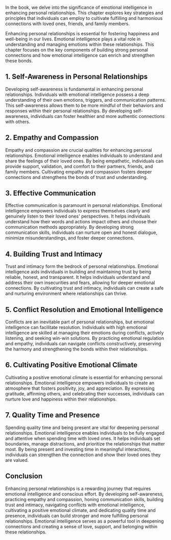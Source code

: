 
In the book, we delve into the significance of emotional intelligence in enhancing personal relationships. This chapter explores key strategies and principles that individuals can employ to cultivate fulfilling and harmonious connections with loved ones, friends, and family members.

Enhancing personal relationships is essential for fostering happiness and well-being in our lives. Emotional intelligence plays a vital role in understanding and managing emotions within these relationships. This chapter focuses on the key components of building strong personal connections and how emotional intelligence can enrich and strengthen these bonds.

## 1\. Self-Awareness in Personal Relationships

Developing self-awareness is fundamental in enhancing personal relationships. Individuals with emotional intelligence possess a deep understanding of their own emotions, triggers, and communication patterns. This self-awareness allows them to be more mindful of their behaviors and responses within their personal relationships. By developing self-awareness, individuals can foster healthier and more authentic connections with others.

## 2\. Empathy and Compassion

Empathy and compassion are crucial qualities for enhancing personal relationships. Emotional intelligence enables individuals to understand and share the feelings of their loved ones. By being empathetic, individuals can provide support, validation, and comfort to their partners, friends, and family members. Cultivating empathy and compassion fosters deeper connections and strengthens the bonds of trust and understanding.

## 3\. Effective Communication

Effective communication is paramount in personal relationships. Emotional intelligence empowers individuals to express themselves clearly and genuinely listen to their loved ones' perspectives. It helps individuals understand how their words and actions impact others and choose their communication methods appropriately. By developing strong communication skills, individuals can nurture open and honest dialogue, minimize misunderstandings, and foster deeper connections.

## 4\. Building Trust and Intimacy

Trust and intimacy form the bedrock of personal relationships. Emotional intelligence aids individuals in building and maintaining trust by being reliable, honest, and transparent. It helps individuals understand and address their own insecurities and fears, allowing for deeper emotional connections. By cultivating trust and intimacy, individuals can create a safe and nurturing environment where relationships can thrive.

## 5\. Conflict Resolution and Emotional Intelligence

Conflicts are an inevitable part of personal relationships, but emotional intelligence can facilitate resolution. Individuals with high emotional intelligence are skilled at managing their emotions during conflicts, actively listening, and seeking win-win solutions. By practicing emotional regulation and empathy, individuals can navigate conflicts constructively, preserving the harmony and strengthening the bonds within their relationships.

## 6\. Cultivating Positive Emotional Climate

Cultivating a positive emotional climate is essential for enhancing personal relationships. Emotional intelligence empowers individuals to create an atmosphere that fosters positivity, joy, and appreciation. By expressing gratitude, affirming others, and celebrating their successes, individuals can nurture love and happiness within their relationships.

## 7\. Quality Time and Presence

Spending quality time and being present are vital for deepening personal relationships. Emotional intelligence enables individuals to be fully engaged and attentive when spending time with loved ones. It helps individuals set boundaries, manage distractions, and prioritize the relationships that matter most. By being present and investing time in meaningful interactions, individuals can strengthen the connection and show their loved ones they are valued.

## Conclusion

Enhancing personal relationships is a rewarding journey that requires emotional intelligence and conscious effort. By developing self-awareness, practicing empathy and compassion, honing communication skills, building trust and intimacy, navigating conflicts with emotional intelligence, cultivating a positive emotional climate, and dedicating quality time and presence, individuals can build stronger and more fulfilling personal relationships. Emotional intelligence serves as a powerful tool in deepening connections and creating a sense of love, support, and belonging within these relationships.
